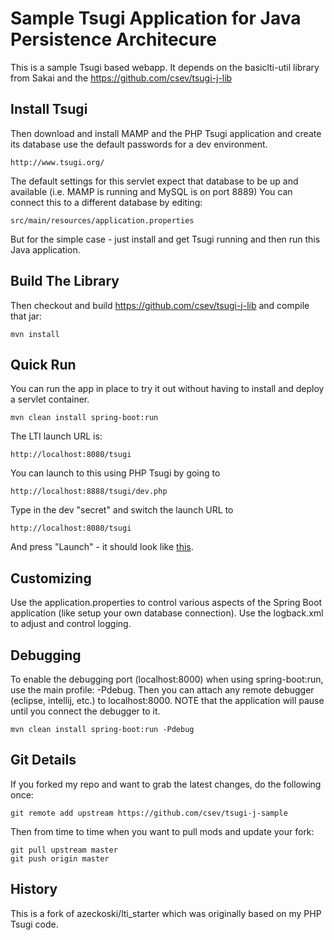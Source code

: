 Sample Tsugi Application for Java Persistence Architecure
=========================================================

This is a sample Tsugi based webapp.  It depends on the basiclti-util library from Sakai and the https://github.com/csev/tsugi-j-lib

Install Tsugi
-------------

Then download and install MAMP and  the PHP Tsugi application and create its database use the 
default passwords for a dev environment.

    http://www.tsugi.org/

The default settings for this servlet expect that database to be up and
available (i.e. MAMP is running and MySQL is on port 8889)  You can connect this
to a different database by editing:

    src/main/resources/application.properties

But for the simple case - just install and get Tsugi running and then run 
this Java application.

Build The Library
-----------------

Then checkout and build https://github.com/csev/tsugi-j-lib and compile that jar:

    mvn install
    
Quick Run
---------
You can run the app in place to try it out without having to install and deploy a servlet container.

    mvn clean install spring-boot:run

The LTI launch URL is:

    http://localhost:8080/tsugi

You can launch to this using PHP Tsugi by going to 

    http://localhost:8888/tsugi/dev.php

Type in the dev "secret" and switch the launch URL to 

    http://localhost:8080/tsugi
    
And press "Launch" - it should look like <a href="https://raw.githubusercontent.com/csev/tsugi-j-sample/master/success.png" target="_blank">this</a>.

Customizing
-----------
Use the application.properties to control various aspects of the Spring Boot application (like setup your own database connection).
Use the logback.xml to adjust and control logging.

Debugging
---------
To enable the debugging port (localhost:8000) when using spring-boot:run, use the main profile: -Pdebug. Then you can attach any remote debugger (eclipse, intellij, etc.) to localhost:8000. NOTE that the application will pause until you connect the debugger to it.

    mvn clean install spring-boot:run -Pdebug
    
Git Details
-----------

If you forked my repo and want to grab the latest changes, do 
the following once:

    git remote add upstream https://github.com/csev/tsugi-j-sample

Then from time to time when you want to pull mods and update your fork:

    git pull upstream master
    git push origin master

History
-------

This is a fork of azeckoski/lti\_starter which was originally based on my PHP Tsugi code.



